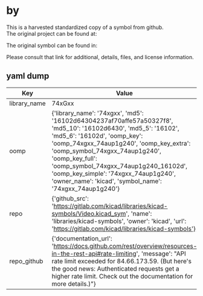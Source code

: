 #  by   
This is a harvested standardized copy of a symbol from github.  
The original project can be found at:  
  
The original symbol can be found in:

Please consult that link for additional, details, files, and license information.  
## yaml dump  
| Key | Value |  
| --- | --- |  
| library_name | 74xGxx |  
| oomp | {'library_name': '74xgxx', 'md5': '16102d64304237af70affe57a50327f8', 'md5_10': '16102d6430', 'md5_5': '16102', 'md5_6': '16102d', 'oomp_key': 'oomp_74xgxx_74aup1g240', 'oomp_key_extra': 'oomp_symbol_74xgxx_74aup1g240', 'oomp_key_full': 'oomp_symbol_74xgxx_74aup1g240_16102d', 'oomp_key_simple': '74xgxx_74aup1g240', 'owner_name': 'kicad', 'symbol_name': '74xgxx_74aup1g240'} |  
| repo | {'github_src': 'https://gitlab.com/kicad/libraries/kicad-symbols/Video.kicad_sym', 'name': 'libraries/kicad-symbols', 'owner': 'kicad', 'url': 'https://gitlab.com/kicad/libraries/kicad-symbols'} |  
| repo_github | {'documentation_url': 'https://docs.github.com/rest/overview/resources-in-the-rest-api#rate-limiting', 'message': "API rate limit exceeded for 84.66.173.59. (But here's the good news: Authenticated requests get a higher rate limit. Check out the documentation for more details.)"} |  

